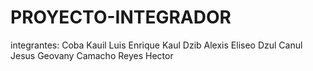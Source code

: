 # PROYECTO-INTEGRADOR
integrantes:
Coba Kauil Luis Enrique
Kaul Dzib Alexis Eliseo
Dzul Canul Jesus Geovany
Camacho Reyes Hector
